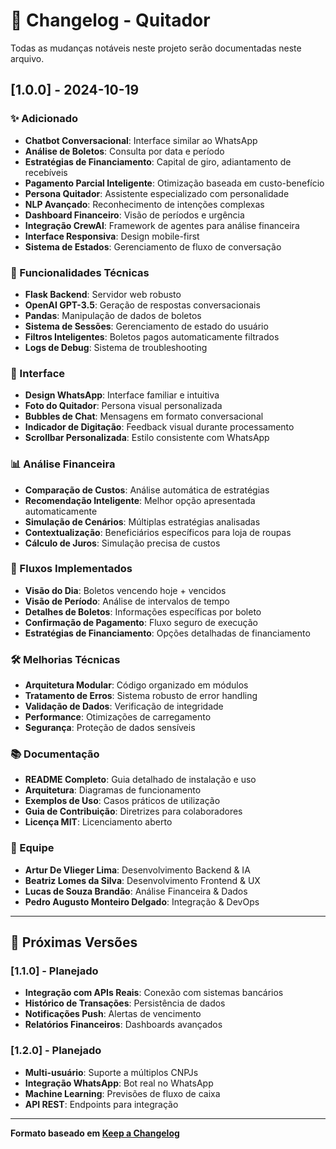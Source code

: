 # 📝 Changelog - Quitador

Todas as mudanças notáveis neste projeto serão documentadas neste arquivo.

## [1.0.0] - 2024-10-19

### ✨ Adicionado
- **Chatbot Conversacional**: Interface similar ao WhatsApp
- **Análise de Boletos**: Consulta por data e período
- **Estratégias de Financiamento**: Capital de giro, adiantamento de recebíveis
- **Pagamento Parcial Inteligente**: Otimização baseada em custo-benefício
- **Persona Quitador**: Assistente especializado com personalidade
- **NLP Avançado**: Reconhecimento de intenções complexas
- **Dashboard Financeiro**: Visão de períodos e urgência
- **Integração CrewAI**: Framework de agentes para análise financeira
- **Interface Responsiva**: Design mobile-first
- **Sistema de Estados**: Gerenciamento de fluxo de conversação

### 🔧 Funcionalidades Técnicas
- **Flask Backend**: Servidor web robusto
- **OpenAI GPT-3.5**: Geração de respostas conversacionais
- **Pandas**: Manipulação de dados de boletos
- **Sistema de Sessões**: Gerenciamento de estado do usuário
- **Filtros Inteligentes**: Boletos pagos automaticamente filtrados
- **Logs de Debug**: Sistema de troubleshooting

### 🎨 Interface
- **Design WhatsApp**: Interface familiar e intuitiva
- **Foto do Quitador**: Persona visual personalizada
- **Bubbles de Chat**: Mensagens em formato conversacional
- **Indicador de Digitação**: Feedback visual durante processamento
- **Scrollbar Personalizada**: Estilo consistente com WhatsApp

### 📊 Análise Financeira
- **Comparação de Custos**: Análise automática de estratégias
- **Recomendação Inteligente**: Melhor opção apresentada automaticamente
- **Simulação de Cenários**: Múltiplas estratégias analisadas
- **Contextualização**: Beneficiários específicos para loja de roupas
- **Cálculo de Juros**: Simulação precisa de custos

### 🔄 Fluxos Implementados
- **Visão do Dia**: Boletos vencendo hoje + vencidos
- **Visão de Período**: Análise de intervalos de tempo
- **Detalhes de Boletos**: Informações específicas por boleto
- **Confirmação de Pagamento**: Fluxo seguro de execução
- **Estratégias de Financiamento**: Opções detalhadas de financiamento

### 🛠️ Melhorias Técnicas
- **Arquitetura Modular**: Código organizado em módulos
- **Tratamento de Erros**: Sistema robusto de error handling
- **Validação de Dados**: Verificação de integridade
- **Performance**: Otimizações de carregamento
- **Segurança**: Proteção de dados sensíveis

### 📚 Documentação
- **README Completo**: Guia detalhado de instalação e uso
- **Arquitetura**: Diagramas de funcionamento
- **Exemplos de Uso**: Casos práticos de utilização
- **Guia de Contribuição**: Diretrizes para colaboradores
- **Licença MIT**: Licenciamento aberto

### 👥 Equipe
- **Artur De Vlieger Lima**: Desenvolvimento Backend & IA
- **Beatriz Lomes da Silva**: Desenvolvimento Frontend & UX
- **Lucas de Souza Brandão**: Análise Financeira & Dados
- **Pedro Augusto Monteiro Delgado**: Integração & DevOps

---

## 🔮 Próximas Versões

### [1.1.0] - Planejado
- **Integração com APIs Reais**: Conexão com sistemas bancários
- **Histórico de Transações**: Persistência de dados
- **Notificações Push**: Alertas de vencimento
- **Relatórios Financeiros**: Dashboards avançados

### [1.2.0] - Planejado
- **Multi-usuário**: Suporte a múltiplos CNPJs
- **Integração WhatsApp**: Bot real no WhatsApp
- **Machine Learning**: Previsões de fluxo de caixa
- **API REST**: Endpoints para integração

---

**Formato baseado em [Keep a Changelog](https://keepachangelog.com/pt-BR/1.0.0/)**
